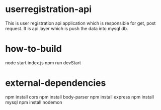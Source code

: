 # userregistration-api
This is user registration api application which is responsible for get, post request. It is api layer which is push the data into mysql db.

# how-to-build
node start index.js
npm run devStart

# external-dependencies
npm install cors
npm install body-parser
npm install express
npm install mysql
npm install nodemon


